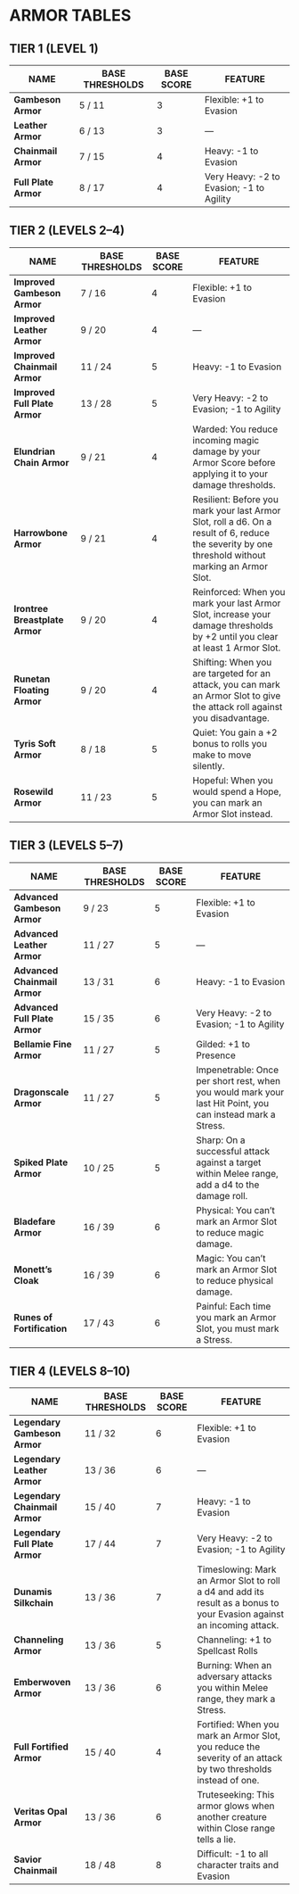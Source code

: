 # ARMOR TABLES

## TIER 1 (LEVEL 1)

| **NAME**             | **BASE THRESHOLDS** | **BASE SCORE** | **FEATURE**                                  |
| -------------------- | --------------- | ---------- | ---------------------------------------- |
| **Gambeson Armor**   | 5 / 11          | 3          | Flexible: +1 to Evasion                  |
| **Leather Armor**    | 6 / 13          | 3          | —                                        |
| **Chainmail Armor**  | 7 / 15          | 4          | Heavy: -1 to Evasion                     |
| **Full Plate Armor** | 8 / 17          | 4          | Very Heavy: -2 to Evasion; -1 to Agility |

## TIER 2 (LEVELS 2–4)

| **NAME**                       | **BASE THRESHOLDS** | **BASE SCORE** | **FEATURE**                                                                                                                                           |
| ------------------------------ | --------------- | ---------- | ------------------------------------------------------------------------------------------------------------------------------------------------- |
| **Improved Gambeson Armor**    | 7 / 16          | 4          | Flexible: +1 to Evasion                                                                                                                           |
| **Improved Leather Armor**     | 9 / 20          | 4          | —                                                                                                                                                 |
| **Improved Chainmail Armor**   | 11 / 24         | 5          | Heavy: -1 to Evasion                                                                                                                              |
| **Improved Full Plate Armor**  | 13 / 28         | 5          | Very Heavy: -2 to Evasion; -1 to Agility                                                                                                          |
| **Elundrian Chain Armor**      | 9 / 21          | 4          | Warded: You reduce incoming magic damage by your Armor Score before applying it to your damage thresholds.                                        |
| **Harrowbone Armor**           | 9 / 21          | 4          | Resilient: Before you mark your last Armor Slot, roll a d6. On a result of 6, reduce the severity by one threshold without marking an Armor Slot. |
| **Irontree Breastplate Armor** | 9 / 20          | 4          | Reinforced: When you mark your last Armor Slot, increase your damage thresholds by +2 until you clear at least 1 Armor Slot.                      |
| **Runetan Floating Armor**     | 9 / 20          | 4          | Shifting: When you are targeted for an attack, you can mark an Armor Slot to give the attack roll against you disadvantage.                       |
| **Tyris Soft Armor**           | 8 / 18          | 5          | Quiet: You gain a +2 bonus to rolls you make to move silently.                                                                                    |
| **Rosewild Armor**             | 11 / 23         | 5          | Hopeful: When you would spend a Hope, you can mark an Armor Slot instead.                                                                         |

## TIER 3 (LEVELS 5–7)

| **NAME**                      | **BASE THRESHOLDS** | **BASE SCORE** | **FEATURE**                                                                                                    |
| ----------------------------- | --------------- | ---------- | ---------------------------------------------------------------------------------------------------------- |
| **Advanced Gambeson Armor**   | 9 / 23          | 5          | Flexible: +1 to Evasion                                                                                    |
| **Advanced Leather Armor**    | 11 / 27         | 5          | —                                                                                                          |
| **Advanced Chainmail Armor**  | 13 / 31         | 6          | Heavy: -1 to Evasion                                                                                       |
| **Advanced Full Plate Armor** | 15 / 35         | 6          | Very Heavy: -2 to Evasion; -1 to Agility                                                                   |
| **Bellamie Fine Armor**       | 11 / 27         | 5          | Gilded: +1 to Presence                                                                                     |
| **Dragonscale Armor**         | 11 / 27         | 5          | Impenetrable: Once per short rest, when you would mark your last Hit Point, you can instead mark a Stress. |
| **Spiked Plate Armor**        | 10 / 25         | 5          | Sharp: On a successful attack against a target within Melee range, add a d4 to the damage roll.            |
| **Bladefare Armor**           | 16 / 39         | 6          | Physical: You can’t mark an Armor Slot to reduce magic damage.                                             |
| **Monett’s Cloak**            | 16 / 39         | 6          | Magic: You can’t mark an Armor Slot to reduce physical damage.                                             |
| **Runes of Fortification**    | 17 / 43         | 6          | Painful: Each time you mark an Armor Slot, you must mark a Stress.                                         |

## TIER 4 (LEVELS 8–10)

| **NAME**                       | **BASE THRESHOLDS** | **BASE SCORE** | **FEATURE**                                                                                                                |
| ------------------------------ | --------------- | ---------- | ---------------------------------------------------------------------------------------------------------------------- |
| **Legendary Gambeson Armor**   | 11 / 32         | 6          | Flexible: +1 to Evasion                                                                                                |
| **Legendary Leather Armor**    | 13 / 36         | 6          | —                                                                                                                      |
| **Legendary Chainmail Armor**  | 15 / 40         | 7          | Heavy: -1 to Evasion                                                                                                   |
| **Legendary Full Plate Armor** | 17 / 44         | 7          | Very Heavy: -2 to Evasion; -1 to Agility                                                                               |
| **Dunamis Silkchain**          | 13 / 36         | 7          | Timeslowing: Mark an Armor Slot to roll a d4 and add its result as a bonus to your Evasion against an incoming attack. |
| **Channeling Armor**           | 13 / 36         | 5          | Channeling: +1 to Spellcast Rolls                                                                                      |
| **Emberwoven Armor**           | 13 / 36         | 6          | Burning: When an adversary attacks you within Melee range, they mark a Stress.                                         |
| **Full Fortified Armor**       | 15 / 40         | 4          | Fortified: When you mark an Armor Slot, you reduce the severity of an attack by two thresholds instead of one.         |
| **Veritas Opal Armor**         | 13 / 36         | 6          | Truteseeking: This armor glows when another creature within Close range tells a lie.                                   |
| **Savior Chainmail**           | 18 / 48         | 8          | Difficult: -1 to all character traits and Evasion                                                                      |
